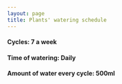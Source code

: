 ```yaml
---
layout: page
title: Plants' watering schedule
---
```


#### Cycles: 7 a week
#### Time of watering: Daily
#### Amount of water every cycle: 500ml

